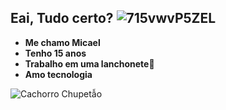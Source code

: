## Eai, Tudo certo? ![715vwvP5ZEL](https://github.com/user-attachments/assets/056aa385-098c-4b95-955b-dd5763ad468a)

- **Me chamo Micael**
- **Tenho 15 anos**
- **Trabalho em uma lanchonete🍔**
- **Amo tecnologia**


![Cachorro Chupetẫo](https://media1.tenor.com/m/P0zfBB9MY4UAAAAC/perro-con-chupon.gif)
